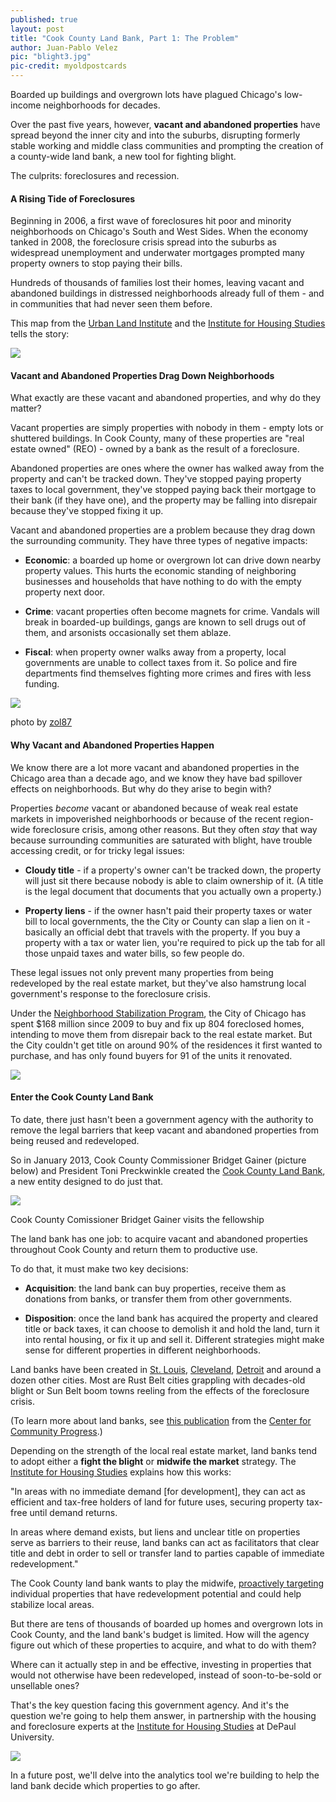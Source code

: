 ```yaml
---
published: true
layout: post
title: "Cook County Land Bank, Part 1: The Problem"
author: Juan-Pablo Velez
pic: "blight3.jpg"
pic-credit: myoldpostcards
---
```


Boarded up buildings and overgrown lots have plagued Chicago's low-income neighborhoods for decades. 

Over the past five years, however, **vacant and abandoned properties** have spread beyond the inner city and into the suburbs, disrupting formerly stable working and middle class communities and prompting the creation of a county-wide land bank, a new tool for fighting blight.

The culprits: foreclosures and recession. 

#### A Rising Tide of Foreclosures
Beginning in 2006, a first wave of foreclosures hit poor and minority neighborhoods on Chicago's South and West Sides. When the economy tanked in 2008, the foreclosure crisis spread into the suburbs as widespread unemployment and underwater mortgages prompted many property owners to stop paying their bills.

Hundreds of thousands of families lost their homes, leaving vacant and abandoned buildings in distressed neighborhoods already full of them - and in communities that had never seen them before.

This map from the [Urban Land Institute](http://chicago.uli.org/) and the [Institute for Housing Studies](http://www.housingstudies.org) tells the story:

<a href="http://chicago.uli.org/wp-content/uploads/2012/03/121171-ULI-CC-Land-Bank-TAP.pdf"><img src="/img/posts/foreclosure-vacant.jpg"></a>

#### Vacant and Abandoned Properties Drag Down Neighborhoods
What exactly are these vacant and abandoned properties, and why do they matter? 

Vacant properties are simply properties with nobody in them - empty lots or shuttered buildings. In Cook County, many of these  properties are "real estate owned" (REO) - owned by a bank as the result of a foreclosure.

Abandoned properties are ones where the owner has walked away from the property and can't be tracked down. They've stopped paying property taxes to local government, they've stopped paying back their mortgage to their bank (if they have one), and the property may be falling into disrepair because they've stopped fixing it up.

Vacant and abandoned properties are a problem because they drag down the surrounding community. They have three types of negative impacts:

- **Economic**: a boarded up home or overgrown lot can drive down nearby property values. This hurts the economic standing of neighboring businesses and households that have nothing to do with the empty property next door.

- **Crime**: vacant properties often become magnets for crime. Vandals will break in boarded-up buildings, gangs are known to sell drugs out of them, and arsonists occasionally set them ablaze.

- **Fiscal**: when property owner walks away from a property, local governments are unable to collect taxes from it. So police and fire departments find themselves fighting more crimes and fires with less funding.

<a href="http://www.flickr.com/photos/zol87/8341099561"><img src="/img/posts/vacant-building.jpg"></a>
<div class="small">photo by <a href="http://www.flickr.com/photos/zol87">zol87</a></div>

#### Why Vacant and Abandoned Properties Happen
We know there are a lot more vacant and abandoned properties in the Chicago area than a decade ago, and we know they have bad spillover effects on neighborhoods. But why do they arise to begin with?

Properties *become* vacant or abandoned because of weak real estate markets in impoverished neighborhoods or because of the recent region-wide foreclosure crisis, among other reasons. But they often *stay* that way because surrounding communities are saturated with blight, have trouble accessing credit, or for tricky legal issues:

- **Cloudy title** - if a property's owner can't be tracked down, the property will just sit there because nobody is able to claim ownership of it. (A title is the legal document that documents that you actually own a property.)

- **Property liens** - if the owner hasn't paid their property taxes or water bill to local governments, the the City or County can slap a lien on it - basically an official debt that travels with the property. If you buy a property with a tax or water lien, you're required to pick up the tab for all those unpaid taxes and water bills, so few people do.

These legal issues not only prevent many properties from being redeveloped by the real estate market, but they've also hamstrung local government's response to the foreclosure crisis.

Under the [Neighborhood Stabilization Program](http://www.wbez.org/news/economy/why-has-stabilizing-chicagos-neighborhoods-been-so-tough-97980), the City of Chicago has spent $168 million since 2009 to buy and fix up 804 foreclosed homes, intending to move them from disrepair back to the real estate market. But the City couldn't get title on around 90% of the residences it first wanted to purchase, and has only found buyers for 91 of the units it renovated.

<a href="http://www.cookcountylandbank.org"><img src="/img/posts/landbank.jpg"></a>

#### Enter the Cook County Land Bank
To date, there just hasn't been a government agency with the authority to remove the legal barriers that keep vacant and abandoned properties from being reused and redeveloped.

So in January 2013, Cook County Commissioner Bridget Gainer (picture below) and President Toni Preckwinkle created the [Cook County Land Bank](www.cookcountylandbank.org), a new entity designed to do just that.

<a href="http://www.bridgetgainer.com/"><img src="/img/posts/gainer.jpg"></a>
<div class="small">Cook County Comissioner Bridget Gainer visits the fellowship</div>

The land bank has one job: to acquire vacant and abandoned properties throughout Cook County and return them to productive use. 

To do that, it must make two key decisions:

- **Acquisition**: the land bank can buy properties, receive them as donations from banks, or transfer them from other governments.

- **Disposition**: once the land bank has acquired the property and cleared title or back taxes, it can choose to demolish it and hold the land, turn it into rental housing, or fix it up and sell it. Different strategies might make sense for different properties in different neighborhoods.

Land banks have been created in [St. Louis](http://nextcity.org/daily/entry/a-strategy-or-lack-thereof-for-land-banking-in-st.-louis), [Cleveland](http://www.thelandbank.org/), [Detroit](http://detroitlandbank.org/) and around a dozen other cities. Most are Rust Belt cities grappling with decades-old blight or Sun Belt boom towns reeling from the effects of the foreclosure crisis.

(To learn more about land banks, see [this publication](http://www.smartgrowthamerica.org/documents/ccp_land_banks.pdf) from the [Center for Community Progress](http://www.communityprogress.net/).)

Depending on the strength of the local real estate market, land banks tend to adopt either a **fight the blight** or **midwife the market** strategy. The [Institute for Housing Studies](http://www.housingstudies.org/news/blog/addressing-long-term-vacancy-cook-county-land-bank/) explains how this works:

"In areas with no immediate demand \[for development\], they can act as efficient and tax-free holders of land for future uses, securing property tax-free until demand returns. 

In areas where demand exists, but liens and unclear title on properties serve as barriers to their reuse, land banks can act as facilitators that clear title and debt in order to sell or transfer land to parties capable of immediate redevelopment."

The Cook County land bank wants to play the midwife, [proactively targeting](http://chicago.uli.org/wp-content/uploads/2012/03/121171-ULI-CC-Land-Bank-TAP.pdf) individual properties that have redevelopment potential and could help stabilize local areas.

But there are tens of thousands of boarded up homes and overgrown lots in Cook County, and the land bank's budget is limited. How will the agency figure out which of these properties to acquire, and what to do with them? 

Where can it actually step in and be effective, investing in properties that would not otherwise have been redeveloped, instead of soon-to-be-sold or unsellable ones?

That's the key question facing this government agency. And it's the question we're going to help them answer, in partnership with the housing and foreclosure experts at the [Institute for Housing Studies](http://www.housingstudies.org/) at DePaul University.

<a href="http://www.housingstudies.org"><img src="/img/partners/ihs.png"></a>

In a future post, we'll delve into the analytics tool we're building to help the land bank decide which properties to go after.

